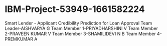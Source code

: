 # IBM-Project-53949-1661582224
Smart Lender - Applicant Credibility Prediction for Loan Approval
Team Leader-AISHVARYA G
Team Member 1-PRIYADHARSHINI V
Team Member 2-PRAVEEN KUMAR V
Team Member 3-SHAMILIDEVI N B
Team Member 4-PREMKUMAR A
